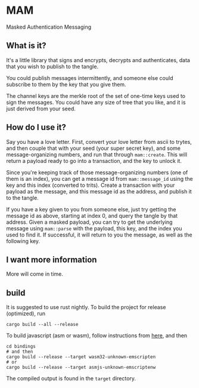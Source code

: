 # MAM
Masked Authentication Messaging

## What is it?
It's a little library that signs and encrypts, decrypts and authenticates, data that you wish to publish to the tangle.

You could publish messages intermittently, and someone else could subscribe to them by the key that you give them.

The channel keys are the merkle root of the set of one-time keys used to sign the messages. 
You could have any size of tree that you like, and it is just derived from your seed.

## How do I use it?
Say you have a love letter. First, convert your love letter from ascii to trytes, 
and then couple that with your seed (your super secret key), 
and some message-organizing numbers, and run that through `mam::create`.
This will return a payload ready to go into a transaction, and the key to unlock it.

Since you're keeping track of those message-organizing numbers (one of them is an index), 
you can get a message id from `mam::message_id` using the key and this index (converted to trits).
Create a transaction with your payload as the message, and this message id as the address,
and publish it to the tangle.

If you have a key given to you from someone else, just try getting the message id as above,
starting at index 0, and query the tangle by that address. Given a masked payload, you can
try to get the underlying message using `mam::parse` with the payload, this key, and the index
you used to find it. If successful, it will return to you the message, as well as the following 
key. 

## I want more information
More will come in time.

## build

It is suggested to use rust nightly. To build the project for release (optimized), run

```
cargo build --all --release
```

To build javascript (asm or wasm), follow instructions from [here](http://www.hellorust.com/emscripten/), and then

```
cd bindings
# and then
cargo build --release --target wasm32-unknown-emscripten
# or
cargo build --release --target asmjs-unknown-emscriptenw
```

The compiled output is found in the `target` directory.
